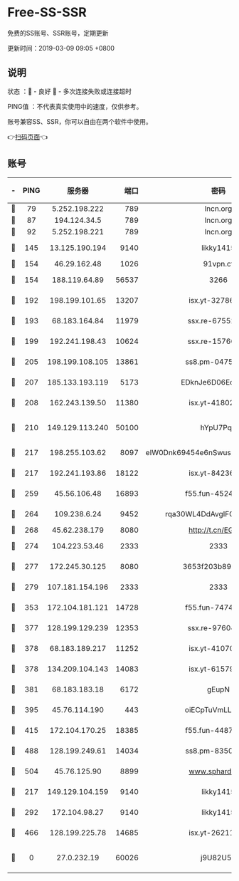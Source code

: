 # Free-SS-SSR

免费的SS账号、SSR账号，定期更新

更新时间：2019-03-09 09:05 +0800

## 说明

状态     ：🙂 - 良好 🙁 - 多次连接失败或连接超时

PING值   ：不代表真实使用中的速度，仅供参考。

账号兼容SS、SSR，你可以自由在两个软件中使用。

👉[扫码页面](https://liesauer.github.io/Free-SS-SSR/)👈

## 账号

|-|PING|服务器|端口|密码|加密方式|区域|
|:----:|:----:|:-----:|-----:|:----:|:----:|:----:|
|🙂|79|5.252.198.222|789|lncn.org|rc4|JP|
|🙂|87|194.124.34.5|789|lncn.org|rc4|JP|
|🙂|92|5.252.198.221|789|lncn.org|rc4|JP|
|🙂|145|13.125.190.194|9140|likky1415|aes-256-cfb|KR|
|🙂|154|46.29.162.48|1026|91vpn.cf|rc4-md5|RU|
|🙂|154|188.119.64.89|56537|3266|aes-256-cfb|RU|
|🙂|192|198.199.101.65|13207|isx.yt-32786605|aes-256-cfb|US|
|🙂|193|68.183.164.84|11979|ssx.re-67552662|aes-256-cfb|US|
|🙂|199|192.241.198.43|10624|ssx.re-15760725|aes-256-cfb|US|
|🙂|205|198.199.108.105|13861|ss8.pm-04751164|aes-256-cfb|US|
|🙂|207|185.133.193.119|5173|EDknJe6D06EoWDaw|aes-256-cfb|US|
|🙂|208|162.243.139.50|11380|isx.yt-41802120|aes-256-cfb|US|
|🙂|210|149.129.113.240|50100|hYpU7PqP|chacha20-ietf-poly1305|CN|
|🙂|217|198.255.103.62|8097|eIW0Dnk69454e6nSwuspv9DmS201tQ0D|aes-256-cfb|US|
|🙂|217|192.241.193.86|18122|isx.yt-84236848|aes-256-cfb|US|
|🙂|259|45.56.106.48|16893|f55.fun-45246716|aes-256-cfb|US|
|🙂|264|109.238.6.24|9452|rqa30WL4DdAvgIFG6Fs3znzTa|aes-256-cfb|FR|
|🙂|268|45.62.238.179|8080|http://t.cn/EGJIyrl|rc4-md5|CA|
|🙂|274|104.223.53.46|2333|2333|aes-256-cfb|US|
|🙂|277|172.245.30.125|8080|3653f203b896678d|chacha20-ietf|US|
|🙂|279|107.181.154.196|2333|2333|aes-256-cfb|US|
|🙂|353|172.104.181.121|14728|f55.fun-74741421|aes-256-cfb|SG|
|🙂|377|128.199.129.239|12353|ssx.re-97604958|aes-256-cfb|SG|
|🙂|378|68.183.189.217|11252|isx.yt-41070584|aes-256-cfb|SG|
|🙂|378|134.209.104.143|14083|isx.yt-61579208|aes-256-cfb|SG|
|🙂|381|68.183.183.18|6172|gEupN|aes-256-cfb|SG|
|🙂|395|45.76.114.190|443|oiECpTuVmLLxk4Ts|aes-256-cfb|AU|
|🙂|415|172.104.170.25|18385|f55.fun-44871721|aes-256-cfb|SG|
|🙂|488|128.199.249.61|14034|ss8.pm-83503872|aes-256-cfb|SG|
|🙂|504|45.76.125.90|8899|www.sphard.com|aes-256-cfb|AU|
|🙂|217|149.129.104.159|9140|likky1415|aes-256-cfb|CN|
|🙂|292|172.104.98.27|9140|likky1415|aes-256-cfb|JP|
|🙂|466|128.199.225.78|14685|isx.yt-26211844|aes-256-cfb|SG|
|🙁|0|27.0.232.19|60026|j9U82U53|xchacha20-ietf-poly1305|HK|
